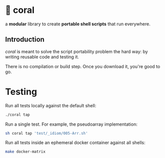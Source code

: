 [#]:# "Copyright (c) Alexandre Gomes Gaigalas <alganet@gmail.com>"
[#]:# "SPDX-License-Identifier: ISC"
🐚 coral
========

a **modular** library to create **portable shell scripts** that run everywhere.

## Introduction

_coral_ is meant to solve the script portability problem the hard way: by writing reusable code and testing it.

There is no compilation or build step. Once you download it, you're good to go.

# Testing

Run all tests locally against the default shell:

```sh
./coral tap
```

Run a single test. For example, the pseudoarray implementation:

```sh
sh coral tap 'test/_idiom/005-Arr.sh'
```

Run all tests inside an ephemeral docker container against all shells:

```sh
make docker-matrix
```
